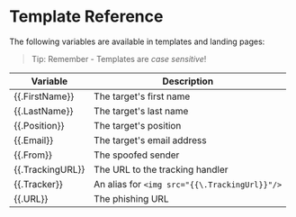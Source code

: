 # Template Reference

The following variables are available in templates and landing pages:

> Tip: Remember - Templates are *case sensitive*!
 
 |Variable         | Description                                  |
 |-----------------|----------------------------------------------|
 |{{\.FirstName}}   | The target's first name                      |
 |{{\.LastName}}    | The target's last name                       |
 |{{\.Position}}    | The target's position                        |
 |{{\.Email}}       | The target's email address                   |
 |{{\.From}}        | The spoofed sender                           |
 |{{\.TrackingURL}} | The URL to the tracking handler              |
 |{{\.Tracker}}     | An alias for `<img src="{{\.TrackingUrl}}"/>` |
 |{{\.URL}}         | The phishing URL                             |